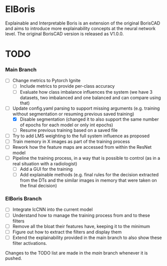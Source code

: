 # EIBoris

Explainable and Interpretable Boris is an extension of the original BorisCAD and aims to introduce more explainability concepts at the neural network level.
The original BorisCAD version is released as V1.0.0.

# TODO

### Main Branch

- [ ] Change metrics to Pytorch Ignite
  - [ ] Include metrics to provide per-class accuracy
  - [ ] Evaluate how class imbalance influences the system (we have 3 datasets, two imbalanced and one balanced and can compare using that)
- [ ] Update config.yaml parsing to support missing arguments (e.g. training without segmentation or resuming previous saved training)
  - [x] Disable segmentation (changed it to also support the same number of epochs for each model or only int epochs)
  - [ ] Resume previous training based on a saved file
- [ ] Try to add LMS weighting to the full system influence as proposed
- [ ] Train memory in X images as part of the training process
- [ ] Rework how the feature maps are accessed from within the ResNet model
- [ ] Pipeline the training process, in a way that is possible to control (as in a real situation with a radiologist)
  - [ ] Add a GUI for the training
  - [ ] Add explainable methods (e.g. final rules for the decision extracted from the DTs and the similar images in memory that were taken on the final decision)

### EIBoris Branch

- [ ] Integrate IcCNN into the current model
- [ ] Understand how to manage the training process from and to these filters
- [ ] Remove all the bloat their features have, keeping it to the minimum
- [ ] Figure out how to extract the filters and display them
- [ ] Extend the explainability provided in the main branch to also show these filter activations.

Changes to the TODO list are made in the _main_ branch whenever it is pushed.

